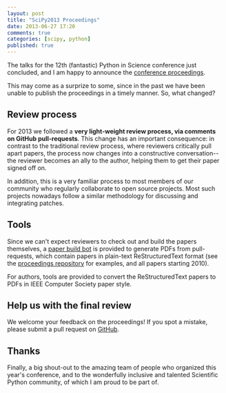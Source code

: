 ```yaml
---
layout: post
title: "SciPy2013 Proceedings"
date: 2013-06-27 17:20
comments: true
categories: [scipy, python]
published: true
---
```


The talks for the 12th (fantastic) Python in Science conference just concluded,
and I am happy to announce the
[conference proceedings](https://dl.dropboxusercontent.com/u/380268/scipy_2013_proceedings_draft.pdf).

This may come as a surprize to some, since in the past we have been unable to
publish the proceedings in a timely manner.  So, what changed?

## Review process

For 2013 we followed a **very light-weight review process, via comments on
GitHub pull-requests**.  This change has an important consequence: in contrast
to the traditional review process, where reviewers critically pull apart
papers, the process now changes into a constructive conversation--the reviewer
becomes an ally to the author, helping them to get their paper signed off on.

In addition, this is a very familiar process to most members of our community
who regularly collaborate to open source projects.  Most such projects nowadays
follow a similar methodology for discussing and integrating patches.

## Tools

Since we can't expect reviewers to check out and build the papers themselves, a
[paper build bot](http://stefan.pythonanywhere.com) is provided to generate
PDFs from pull-requests, which contain papers in plain-text ReStructuredText
format (see the
[proceedings repository](https://github.com/scipy/scipy_proceedings/tree/2013) for
examples, and all papers starting 2010).

For authors, tools are provided to convert the ReStructuredText papers to
PDFs in IEEE Computer Society paper style.

## Help us with the final review

We welcome your feedback on the proceedings!  If you spot a mistake, please
submit a pull request on
[GitHub](https://github.com/scipy/scipy_proceedings/tree/2013).

## Thanks

Finally, a big shout-out to the amazing team of people who organized this
year's conference, and to the wonderfully inclusive and talented Scientific
Python community, of which I am proud to be part of.
